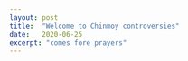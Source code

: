 ```yaml
---
layout: post
title:  "Welcome to Chinmoy controversies"
date:   2020-06-25
excerpt: "comes fore prayers"
---
```

